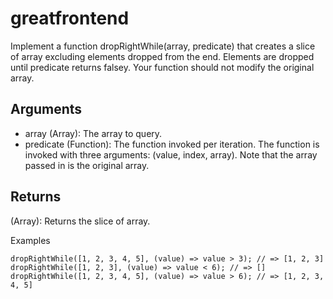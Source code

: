 # greatfrontend

Implement a function dropRightWhile(array, predicate) that creates a slice of array excluding elements dropped from the end. Elements are dropped until predicate returns falsey. Your function should not modify the original array.

## Arguments
- array (Array): The array to query.
- predicate (Function): The function invoked per iteration. The function is invoked with three arguments: (value, index, array). Note that the array passed in is the original array.
## Returns
(Array): Returns the slice of array.

Examples
```
dropRightWhile([1, 2, 3, 4, 5], (value) => value > 3); // => [1, 2, 3]
dropRightWhile([1, 2, 3], (value) => value < 6); // => []
dropRightWhile([1, 2, 3, 4, 5], (value) => value > 6); // => [1, 2, 3, 4, 5]
```